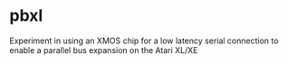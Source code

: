 # pbxl
Experiment in using an XMOS chip for a low latency serial connection to enable a parallel bus expansion on the Atari XL/XE

